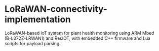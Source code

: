 # LoRaWAN-connectivity-implementation
LoRaWAN-based IoT system for plant health monitoring using ARM Mbed (B-L072Z-LRWAN1) and ResIOT, with embedded C++ firmware and Lua scripts for payload parsing.
